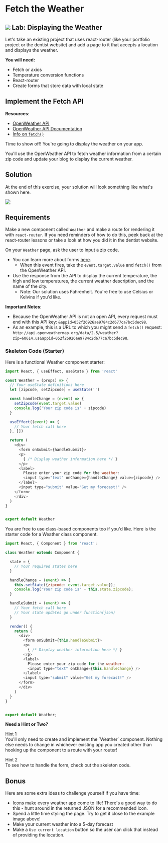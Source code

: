 # Fetch the Weather

## ![](https://ga-dash.s3.amazonaws.com/production/assets/logo-9f88ae6c9c3871690e33280fcf557f33.png) Lab: Displaying the Weather

Let's take an existing project that uses react-router \(like your portfolio project or the dentist website\) and add a page to it that accepts a location and displays the weather.

**You will need:**

* Fetch or axios
* Temperature conversion functions
* React-router
* Create forms that store data with local state

## Implement the Fetch API

**Resources**:

* [OpenWeather API](http://openweathermap.org/current)
* [OpenWeather API Documentation](http://openweathermap.org/current)
* [Info on `fetch()`](https://developer.mozilla.org/en-US/docs/Web/API/WindowOrWorkerGlobalScope/fetch)

Time to show off! You're going to display the weather on your app.

You'll use the OpenWeather API to fetch weather information from a certain zip code and update your blog to display the current weather.

## Solution

At the end of this exercise, your solution will look something like what's shown here.

![](https://res.cloudinary.com/briezh/image/upload/v1556235234/weather_gi72z2.png)

## Requirements

Make a new component called `Weather` and make a route for rendering it with `react-router`. If you need reminders of how to do this, peek back at the react-router lessons or take a look at how you did it in the dentist website.

On your `Weather` page, ask the user to input a zip code.

* You can learn more about forms [here](https://facebook.github.io/react/docs/forms.html).
  * When this event fires, take the `event.target.value` and `fetch()` from the OpenWeather API.
* Use the response from the API to display the current temperature, the high and low temperatures, the current weather description, and the name of the city.
  * Note: Our solution uses Fahrenheit. You're free to use Celsius or Kelvins if you'd like.

**Important Notes**:

* Because the OpenWeather API is not an open API, every request must end with this API key: `&appid=052f26926ae9784c2d677ca7bc5dec98`.
* As an example, this is a URL to which you might send a `fetch()` request: `http://api.openweathermap.org/data/2.5/weather?zip=60614,us&appid=052f26926ae9784c2d677ca7bc5dec98`.

### Skeleton Code \(Starter\)

Here is a functional Weather component starter:

```javascript
import React, { useEffect, useState } from 'react'

const Weather = (props) => {
  // Your useState definitions here
  let [zipcode, setZipcode] = useState('')

  const handleChange = (event) => {
    setZipcode(event.target.value)
    console.log('Your zip code is' + zipcode)
  }

  useEffect((event) => {
    // Your fetch call here
  }, []) 

  return (
    <div>
      <form onSubmit={handleSubmit}>
      <p>
        { /* Display weather information here */ }
      </p>
      <label>
        Please enter your zip code for the weather:
        <input type="text" onChange={handleChange} value={zipcode} />
      </label>
      <input type="submit" value="Get my forecast!" />
    </form>
    </div>
  )
}


export default Weather
```

You are free to use class-based components too if you'd like. Here is the starter code for a Weather class component.

```javascript
import React, { Component } from 'react';

class Weather extends Component {

  state = {
    // Your required states here
  }

  handleChange = (event) => {
    this.setState({zipcode: event.target.value});
    console.log('Your zip code is' + this.state.zipcode);
  }

  handleSubmit = (event) => {
    // Your fetch call here
    // Your state updates go under function(json)
  }

  render() {
    return (
      <div>
        <form onSubmit={this.handleSubmit}>
        <p>
          { /* Display weather information here */ }
        </p>
        <label>
          Please enter your zip code for the weather:
          <input type="text" onChange={this.handleChange} />
        </label>
        <input type="submit" value="Get my forecast!" />
      </form>
      </div>
    )
  }
}


export default Weather;
```

**Need a Hint or Two?**

Hint 1  
 You'll only need to create and implement the \`Weather\` component. Nothing else needs to change in whichever existing app you created other than hooking up the component to a route with your router!

Hint 2  
 To see how to handle the form, check out the skeleton code.

## Bonus

Here are some extra ideas to challenge yourself if you have time:

* Icons make every weather app come to life! There's a good way to do this - hunt around in the returned JSON for a recommended icon.
* Spend a little time styling the page. Try to get it close to the example image above!
* Make your current weather into a 5-day forecast
* Make a `Use current location` button so the user can click that instead of providing the location.

